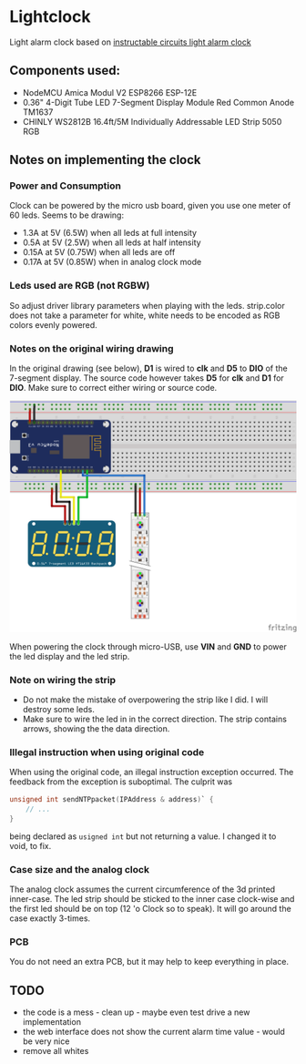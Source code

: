 # Lightclock

Light alarm clock based on [instructable circuits light alarm clock](https://www.instructables.com/DIY-22/)

## Components used:

* NodeMCU Amica Modul V2 ESP8266 ESP-12E 
* 0.36" 4-Digit Tube LED 7-Segment Display Module Red Common Anode TM1637
* CHINLY WS2812B 16.4ft/5M Individually Addressable LED Strip 5050 RGB

## Notes on implementing the clock

### Power and Consumption
Clock can be powered by the micro usb board, given you use one meter of 60 leds. Seems to be drawing:

* 1.3A at 5V (6.5W) when all leds at full intensity
* 0.5A at 5V (2.5W) when all leds at half intensity
* 0.15A at 5V (0.75W) when all leds are off
* 0.17A at 5V (0.85W) when in analog clock mode

### Leds used are RGB (not RGBW)

So adjust driver library parameters when playing with the leds. strip.color does not take a parameter for white, white needs to be encoded as RGB colors evenly powered.

### Notes on the original wiring drawing

In the original drawing (see below), __D1__ is wired to __clk__ and __D5__ to __DIO__ of the 7-segment display. The source code however takes __D5__ for __clk__ and __D1__ for __DIO__. Make sure to correct either wiring or source code.

![drawing](images/FUR48A2JJZN7XDW.png)

When powering the clock through micro-USB, use __VIN__ and __GND__ to power the led display and the led strip.

### Note on wiring the strip

* Do not make the mistake of overpowering the strip like I did. I will destroy some leds. 
* Make sure to wire the led in in the correct direction. The strip contains arrows, showing the the data direction.


### Illegal instruction when using original code

When using the original code, an illegal instruction exception occurred. The feedback from the exception is suboptimal. The culprit was 

```c
unsigned int sendNTPpacket(IPAddress & address)` {
    // ...
}
```

being declared as `usigned int` but not returning a value. I changed it to void, to fix.

### Case size and the analog clock

The analog clock assumes the current circumference of the 3d printed inner-case. The led strip should be sticked to the inner case clock-wise and the first led should be on top (12 'o Clock so to speak). It will go around the case exactly 3-times.

### PCB 

You do not need an extra PCB, but it may help to keep everything in place.

## TODO

* the code is a mess - clean up - maybe even test drive a new implementation
* the web interface does not show the current alarm time value - would be very nice
* remove all whites


